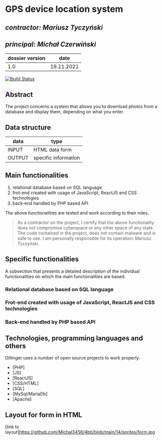 # GPS device location system


## _contractor: Mariusz Tyczyński_
## _principal: Michał Czerwiński_


| dossier version | date |
| ------ | ------ |
| 1.0 | 19.11.2021 |

[![Build Status](https://travis-ci.org/joemccann/dillinger.svg?branch=master)](https://travis-ci.org/joemccann/dillinger)

## Abstract 
The project concerns a system that allows you to download photos from a database and display them, depending on what you enter.

## Data structure

| data | type |
| ------ | ------ |
| INPUT | HTML data form |
| OUTPUT | specific information |

## Main functionalities

1. relational database based on SQL language
1. frot-end created with usage of JavaScript, ReactJS and CSS technologies
1. back-end handled by PHP based API

The above functionalities are tested and work according to their roles.

> As a contractor on the project, I certify that the above functionality 
> does not compromise cyberspace or any other space of any state. 
> The code contained in the project, does not contain malware and is safe to use. 
> I am personally responsible for its operation: Mariusz Tyczyński.
## Specific functionalities

A subsection that presents a detailed description of the individual functionalities on which the main functionalities are based.

### Relational database based on SQL language

### Frot-end created with usage of JavaScript, ReactJS and CSS technologies

### Back-end handled by PHP based API

## Technologies, programming languages and others

Dillinger uses a number of open source projects to work properly:

- [PHP]
- [JS]
- [ReactJS]
- [CSS/HTML]
- [SQL]
- [MySql/MariaDb]
- [Apache]

## Layout for form in HTML
[link to layout]<https://github.com/Michal3456/4bti/blob/main/14/sprites/form.jpg>
